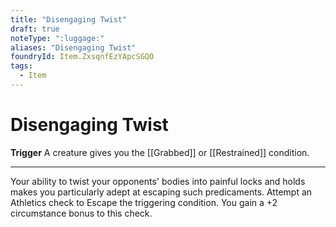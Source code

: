 ```yaml
---
title: "Disengaging Twist"
draft: true
noteType: ":luggage:"
aliases: "Disengaging Twist"
foundryId: Item.ZxsqnfEzYApcSGQO
tags:
  - Item
---
```


# Disengaging Twist

**Trigger** A creature gives you the [[Grabbed]] or [[Restrained]] condition.

* * *

Your ability to twist your opponents' bodies into painful locks and holds makes you particularly adept at escaping such predicaments. Attempt an Athletics check to Escape the triggering condition. You gain a +2 circumstance bonus to this check.
